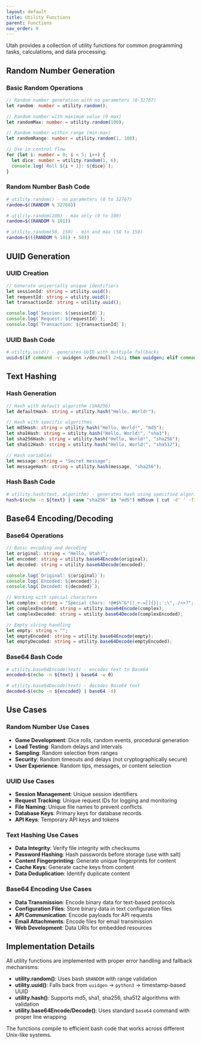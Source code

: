 ```yaml
---
layout: default
title: Utility Functions
parent: Functions
nav_order: 9
---
```


Utah provides a collection of utility functions for common programming tasks, calculations, and data processing.

## Random Number Generation

### Basic Random Operations

```typescript
// Random number generation with no parameters (0-32767)
let random: number = utility.random();

// Random number with maximum value (0-max)
let randomMax: number = utility.random(100);

// Random number within range (min-max)
let randomRange: number = utility.random(1, 100);

// Use in control flow
for (let i: number = 0; i < 5; i++) {
  let dice: number = utility.random(1, 6);
  console.log(`Roll ${i + 1}: ${dice}`);
}
```

### Random Number Bash Code

```bash
# utility.random() - no parameters (0 to 32767)
random=$((RANDOM % 32768))

# utility.random(100) - max only (0 to 100)
random=$((RANDOM % 101))

# utility.random(50, 150) - min and max (50 to 150)
random=$(((RANDOM % 101) + 50))
```

## UUID Generation

### UUID Creation

```typescript
// Generate universally unique identifiers
let sessionId: string = utility.uuid();
let requestId: string = utility.uuid();
let transactionId: string = utility.uuid();

console.log(`Session: ${sessionId}`);
console.log(`Request: ${requestId}`);
console.log(`Transaction: ${transactionId}`);
```

### UUID Bash Code

```bash
# utility.uuid() - generates UUID with multiple fallbacks
uuid=$(if command -v uuidgen >/dev/null 2>&1; then uuidgen; elif command -v python3 >/dev/null 2>&1; then python3 -c "import uuid; print(uuid.uuid4())"; else echo "$(date +%s)-$(($RANDOM * $RANDOM))-$(($RANDOM * $RANDOM))-$(($RANDOM * $RANDOM))"; fi)
```

## Text Hashing

### Hash Generation

```typescript
// Hash with default algorithm (SHA256)
let defaultHash: string = utility.hash("Hello, World!");

// Hash with specific algorithms
let md5Hash: string = utility.hash("Hello, World!", "md5");
let sha1Hash: string = utility.hash("Hello, World!", "sha1");
let sha256Hash: string = utility.hash("Hello, World!", "sha256");
let sha512Hash: string = utility.hash("Hello, World!", "sha512");

// Hash variables
let message: string = "Secret message";
let messageHash: string = utility.hash(message, "sha256");
```

### Hash Bash Code

```bash
# utility.hash(text, algorithm) - generates hash using specified algorithm
hash=$(echo -n ${text} | case "sha256" in "md5") md5sum | cut -d' ' -f1 ;; "sha1") sha1sum | cut -d' ' -f1 ;; "sha256") sha256sum | cut -d' ' -f1 ;; "sha512") sha512sum | cut -d' ' -f1 ;; *) echo "Error: Unsupported hash algorithm: "sha256"" >&2; exit 1 ;; esac)
```

## Base64 Encoding/Decoding

### Base64 Operations

```typescript
// Basic encoding and decoding
let original: string = "Hello, Utah!";
let encoded: string = utility.base64Encode(original);
let decoded: string = utility.base64Decode(encoded);

console.log(`Original: ${original}`);
console.log(`Encoded: ${encoded}`);
console.log(`Decoded: ${decoded}`);

// Working with special characters
let complex: string = "Special chars: !@#$%^&*()_+-=[]{}|;':\",./<>?";
let complexEncoded: string = utility.base64Encode(complex);
let complexDecoded: string = utility.base64Decode(complexEncoded);

// Empty string handling
let empty: string = "";
let emptyEncoded: string = utility.base64Encode(empty);
let emptyDecoded: string = utility.base64Decode(emptyEncoded);
```

### Base64 Bash Code

```bash
# utility.base64Encode(text) - encodes text to Base64
encoded=$(echo -n ${text} | base64 -w 0)

# utility.base64Decode(text) - decodes Base64 text
decoded=$(echo -n ${encoded} | base64 -d)
```

## Use Cases

### Random Number Use Cases

- **Game Development**: Dice rolls, random events, procedural generation
- **Load Testing**: Random delays and intervals
- **Sampling**: Random selection from ranges
- **Security**: Random timeouts and delays (not cryptographically secure)
- **User Experience**: Random tips, messages, or content selection

### UUID Use Cases

- **Session Management**: Unique session identifiers
- **Request Tracking**: Unique request IDs for logging and monitoring
- **File Naming**: Unique file names to prevent conflicts
- **Database Keys**: Primary keys for database records
- **API Keys**: Temporary API keys and tokens

### Text Hashing Use Cases

- **Data Integrity**: Verify file integrity with checksums
- **Password Hashing**: Hash passwords before storage (use with salt)
- **Content Fingerprinting**: Generate unique fingerprints for content
- **Cache Keys**: Generate cache keys from content
- **Data Deduplication**: Identify duplicate content

### Base64 Encoding Use Cases

- **Data Transmission**: Encode binary data for text-based protocols
- **Configuration Files**: Store binary data in text configuration files
- **API Communication**: Encode payloads for API requests
- **Email Attachments**: Encode files for email transmission
- **Web Development**: Data URIs for embedded resources

## Implementation Details

All utility functions are implemented with proper error handling and fallback mechanisms:

- **utility.random()**: Uses bash `$RANDOM` with range validation
- **utility.uuid()**: Falls back from `uuidgen` → `python3` → timestamp-based UUID
- **utility.hash()**: Supports md5, sha1, sha256, sha512 algorithms with validation
- **utility.base64Encode/Decode()**: Uses standard `base64` command with proper line wrapping

The functions compile to efficient bash code that works across different Unix-like systems.
